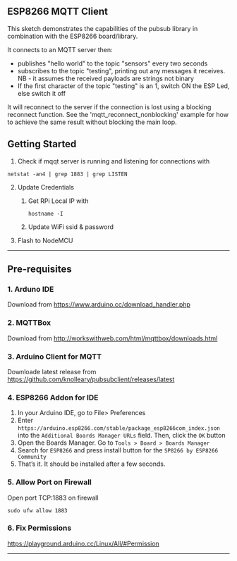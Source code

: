 ## ESP8266 MQTT Client

This sketch demonstrates the capabilities of the pubsub library in combination
with the ESP8266 board/library.

It connects to an MQTT server then:

- publishes "hello world" to the topic "sensors" every two seconds
- subscribes to the topic "testing", printing out any messages
  it receives. NB - it assumes the received payloads are strings not binary
- If the first character of the topic "testing" is an 1, switch ON the ESP Led,
  else switch it off

It will reconnect to the server if the connection is lost using a blocking
reconnect function. See the 'mqtt_reconnect_nonblocking' example for how to
achieve the same result without blocking the main loop.

## Getting Started

1. Check if mqqt server is running and listening for connections with

```
netstat -an4 | grep 1883 | grep LISTEN
```

2. Update Credentials

   1. Get RPi Local IP with
      ```
      hostname -I
      ```
   1. Update WiFi ssid & password

3. Flash to NodeMCU

<hr />

## Pre-requisites

### 1. Arduno IDE

Download from https://www.arduino.cc/download_handler.php

### 2. MQTTBox

Download from http://workswithweb.com/html/mqttbox/downloads.html

### 3. Arduino Client for MQTT

Downloade latest release from https://github.com/knolleary/pubsubclient/releases/latest

### 4. ESP8266 Addon for IDE

1. In your Arduino IDE, go to File> Preferences
2. Enter `https://arduino.esp8266.com/stable/package_esp8266com_index.json` into the `Additional Boards Manager URLs` field. Then, click the `OK` button
3. Open the Boards Manager. Go to `Tools > Board > Boards Manager`
4. Search for `ESP8266` and press install button for the `SP8266 by ESP8266 Community`
5. That’s it. It should be installed after a few seconds.

### 5. Allow Port on Firewall

Open port TCP:1883 on firewall

```
sudo ufw allow 1883
```

### 6. Fix Permissions

https://playground.arduino.cc/Linux/All/#Permission

<hr />
